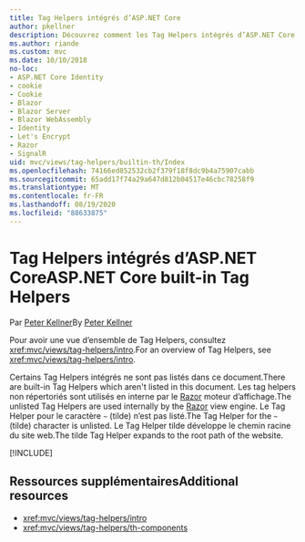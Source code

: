 ```yaml
---
title: Tag Helpers intégrés d’ASP.NET Core
author: pkellner
description: Découvrez comment les Tag Helpers intégrés d’ASP.NET Core augmentent votre productivité.
ms.author: riande
ms.custom: mvc
ms.date: 10/10/2018
no-loc:
- ASP.NET Core Identity
- cookie
- Cookie
- Blazor
- Blazor Server
- Blazor WebAssembly
- Identity
- Let's Encrypt
- Razor
- SignalR
uid: mvc/views/tag-helpers/builtin-th/Index
ms.openlocfilehash: 74166ed852532cb2f379f18f8dc9b4a75907cabb
ms.sourcegitcommit: 65add17f74a29a647d812b04517e46cbc78258f9
ms.translationtype: MT
ms.contentlocale: fr-FR
ms.lasthandoff: 08/19/2020
ms.locfileid: "88633875"
---
```

# <a name="aspnet-core-built-in-tag-helpers"></a><span data-ttu-id="46de7-103">Tag Helpers intégrés d’ASP.NET Core</span><span class="sxs-lookup"><span data-stu-id="46de7-103">ASP.NET Core built-in Tag Helpers</span></span>

<span data-ttu-id="46de7-104">Par [Peter Kellner](https://peterkellner.net)</span><span class="sxs-lookup"><span data-stu-id="46de7-104">By [Peter Kellner](https://peterkellner.net)</span></span>

<span data-ttu-id="46de7-105">Pour avoir une vue d’ensemble de Tag Helpers, consultez <xref:mvc/views/tag-helpers/intro>.</span><span class="sxs-lookup"><span data-stu-id="46de7-105">For an overview of Tag Helpers, see <xref:mvc/views/tag-helpers/intro>.</span></span>

<span data-ttu-id="46de7-106">Certains Tag Helpers intégrés ne sont pas listés dans ce document.</span><span class="sxs-lookup"><span data-stu-id="46de7-106">There are built-in Tag Helpers which aren't listed in this document.</span></span> <span data-ttu-id="46de7-107">Les tag helpers non répertoriés sont utilisés en interne par le [Razor](xref:mvc/views/razor) moteur d’affichage.</span><span class="sxs-lookup"><span data-stu-id="46de7-107">The unlisted Tag Helpers are used internally by the [Razor](xref:mvc/views/razor) view engine.</span></span> <span data-ttu-id="46de7-108">Le Tag Helper pour le caractère `~` (tilde) n’est pas listé.</span><span class="sxs-lookup"><span data-stu-id="46de7-108">The Tag Helper for the `~` (tilde) character is unlisted.</span></span> <span data-ttu-id="46de7-109">Le Tag Helper tilde développe le chemin racine du site web.</span><span class="sxs-lookup"><span data-stu-id="46de7-109">The tilde Tag Helper expands to the root path of the website.</span></span>

[!INCLUDE[](~/includes/built-in-TH.md)]

## <a name="additional-resources"></a><span data-ttu-id="46de7-110">Ressources supplémentaires</span><span class="sxs-lookup"><span data-stu-id="46de7-110">Additional resources</span></span>

* <xref:mvc/views/tag-helpers/intro>
* <xref:mvc/views/tag-helpers/th-components>
